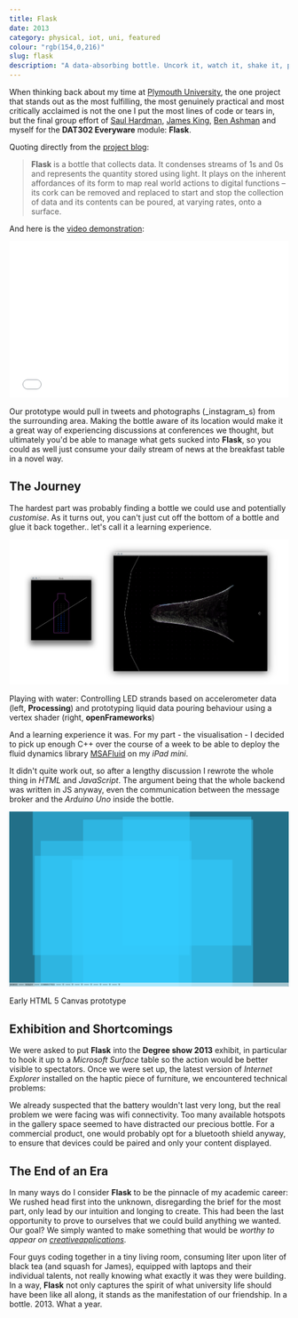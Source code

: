 ```yaml
---
title: Flask
date: 2013
category: physical, iot, uni, featured
colour: "rgb(154,0,216)"
slug: flask
description: "A data-absorbing bottle. Uncork it, watch it, shake it, pour it and revel in its contents."
---
```


When thinking back about my time at [Plymouth University](http://plymouth.ac.uk), the one project that stands out as the most fulfilling, the most genuinely practical and most critically acclaimed is not the one I put the most lines of code or tears in, but the final group effort of [Saul Hardman](http://saulhardman.com), [James King](http://lostwith.me), [Ben Ashman](http://benashman.me) and myself for the __DAT302 Everyware__ module: __Flask__.

Quoting directly from the [project blog](http://sorakasumi.github.io/flask/):

> __Flask__ is a bottle that collects data. It condenses streams of 1s and 0s and represents the quantity stored using light. It plays on the inherent affordances of its form to map real world actions to digital functions – its cork can be removed and replaced to start and stop the collection of data and its contents can be poured, at varying rates, onto a surface.

And here is the [video demonstration](http://vimeo.com/66462979):
<iframe src="//player.vimeo.com/video/66462979" width="100%" height="281" frameborder="0" webkitallowfullscreen mozallowfullscreen allowfullscreen></iframe>

Our prototype would pull in tweets and photographs (_instagram_s) from the surrounding area. Making the bottle aware of its location would make it a great way of experiencing discussions at conferences we thought, but ultimately you'd be able to manage what gets sucked into __Flask__, so you could as well just consume your daily stream of news at the breakfast table in a novel way.

## The Journey

The hardest part was probably finding a bottle we could use and potentially _customise_. As it turns out, you can't just cut off the bottom of a bottle and glue it back together.. let's call it a learning experience.

![Prototypes](prototypes.png)

<p class="caption">Playing with water: Controlling LED strands based on accelerometer data (left, <strong>Processing</strong>) and prototyping liquid data pouring behaviour using a vertex shader (right, <strong>openFrameworks</strong>)</p>

And a learning experience it was. For my part - the visualisation - I decided to pick up enough C++ over the course of a week to be able to deploy the fluid dynamics library [MSAFluid](http://www.memo.tv/ofxmsafluid/) on my _iPad mini_. 

It didn't quite work out, so after a lengthy discussion I rewrote the whole thing in _HTML_ and _JavaScript_. The argument being that the whole backend was written in JS anyway, even the communication between the message broker and the _Arduino Uno_ inside the bottle.

![Late early visualisation prototype](splash_of_pixels.png)

<p class="caption">Early HTML 5 Canvas prototype</p>

## Exhibition and Shortcomings

We were asked to put __Flask__ into the __Degree show 2013__ exhibit, in particular to hook it up to a _Microsoft Surface_ table so the action would be better visible to spectators. Once we were set up, the latest version of _Internet Explorer_ installed on the haptic piece of furniture, we encountered  technical problems: 

We already suspected that the battery wouldn't last very long, but the real problem we were facing was wifi connectivity. Too many available hotspots in the gallery space seemed to have distracted our precious bottle. For a commercial product, one would probably opt for a bluetooth shield anyway, to ensure that devices could be paired and only your content displayed.

## The End of an Era

In many ways do I consider __Flask__ to be the pinnacle of my academic career: We rushed head first into the unknown, disregarding the brief for the most part, only lead by our intuition and longing to create. This had been the last opportunity to prove to ourselves that we could build anything we wanted. Our goal? We simply wanted to make something that would be _worthy to appear on [creativeapplications](http://creativeapplications.net)_. 

Four guys coding together in a tiny living room, consuming liter upon liter of black tea (and squash for James), equipped with laptops and their individual talents, not really knowing what exactly it was they were building. In a way, __Flask__ not only captures the spirit of what university life should have been like all along, it stands as the manifestation of our friendship. In a bottle. 2013. What a year.